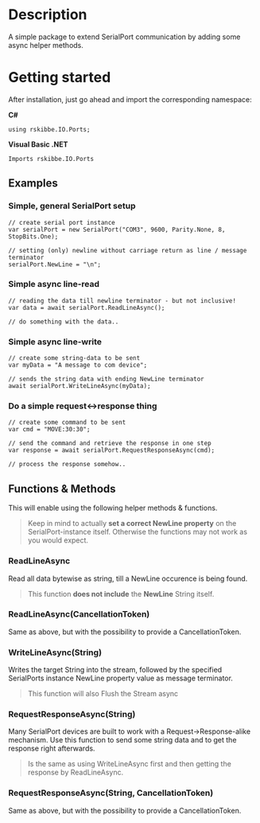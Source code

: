 ﻿
# Description
A simple package to extend SerialPort communication by adding some async helper methods.

# Getting started
After installation, just go ahead and import the corresponding namespace:

**C#**

    using rskibbe.IO.Ports;
    
**Visual Basic .NET**
    
    Imports rskibbe.IO.Ports

## Examples

### Simple, general SerialPort setup
    // create serial port instance
    var serialPort = new SerialPort("COM3", 9600, Parity.None, 8, StopBits.One);
    
    // setting (only) newline without carriage return as line / message terminator
    serialPort.NewLine = "\n";
    
### Simple async line-read
    // reading the data till newline terminator - but not inclusive!
    var data = await serialPort.ReadLineAsync();
    
    // do something with the data..

### Simple async line-write
    // create some string-data to be sent
    var myData = "A message to com device";
    
    // sends the string data with ending NewLine terminator
    await serialPort.WriteLineAsync(myData);

### Do a simple request<->response thing
    // create some command to be sent
    var cmd = "MOVE:30:30";

    // send the command and retrieve the response in one step
    var response = await serialPort.RequestResponseAsync(cmd);

    // process the response somehow..

## Functions & Methods
This will enable using the following helper methods & functions.
> Keep in mind to actually **set a correct NewLine property** on the SerialPort-instance itself. Otherwise the functions may not work as you would expect. 

### ReadLineAsync
Read all data bytewise as string, till a NewLine occurence is being found.
> This function **does not include** the **NewLine** String itself.

### ReadLineAsync(CancellationToken)
Same as above, but with the possibility to provide a CancellationToken.

### WriteLineAsync(String)
Writes the target String into the stream, followed by the specified SerialPorts instance NewLine property value as message terminator.
> This function will also Flush the Stream async

### RequestResponseAsync(String)
Many SerialPort devices are built to work with a Request->Response-alike mechanism. Use this function to send some string data and to get the response right afterwards.
> Is the same as using WriteLineAsync first and then getting the response by ReadLineAsync.

### RequestResponseAsync(String, CancellationToken)
Same as above, but with the possibility to provide a CancellationToken.